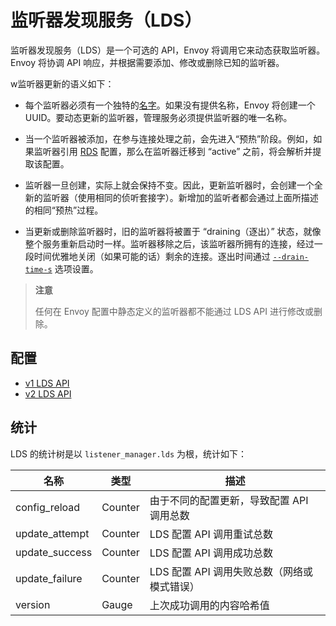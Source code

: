 # 监听器发现服务（LDS）

监听器发现服务（LDS）是一个可选的 API，Envoy 将调用它来动态获取监听器。Envoy 将协调 API 响应，并根据需要添加、修改或删除已知的监听器。

w监听器更新的语义如下：

- 每个监听器必须有一个独特的[名字](https://www.envoyproxy.io/docs/envoy/latest/api-v1/listeners/listeners.md#config-listeners-name)。如果没有提供名称，Envoy 将创建一个 UUID。要动态更新的监听器，管理服务必须提供监听器的唯一名称。

- 当一个监听器被添加，在参与连接处理之前，会先进入“预热”阶段。例如，如果监听器引用 [RDS](../http_conn_man/rds.md#config-http-conn-man-rds) 配置，那么在监听器迁移到 “active” 之前，将会解析并提取该配置。

- 监听器一旦创建，实际上就会保持不变。因此，更新监听器时，会创建一个全新的监听器（使用相同的侦听套接字）。新增加的监听者都会通过上面所描述的相同“预热”过程。

- 当更新或删除监听器时，旧的监听器将被置于 “draining（逐出）” 状态，就像整个服务重新启动时一样。监听器移除之后，该监听器所拥有的连接，经过一段时间优雅地关闭（如果可能的话）剩余的连接。逐出时间通过 [`--drain-time-s`](../../operations/cli.md#cmdoption-drain-time-s) 选项设置。

> **注意**
>
> 任何在 Envoy 配置中静态定义的监听器都不能通过 LDS API 进行修改或删除。

## 配置

- [v1 LDS API](https://www.envoyproxy.io/docs/envoy/latest/api-v1/listeners/lds.html#config-listeners-lds-v1)
- [v2 LDS API](../overview/v2_overview.md#v2-grpc-streaming-endpoints)

## 统计

LDS 的统计树是以 `listener_manager.lds` 为根，统计如下：

|	名称	|	类型	|	描述	|
| ---- | ---- | ---- |
|	config_reload	|	Counter	|	由于不同的配置更新，导致配置 API 调用总数	|
|	update_attempt	|	Counter	|	LDS 配置 API 调用重试总数	|
|	update_success	|	Counter	|	LDS 配置 API 调用成功总数	|
|	update_failure	|	Counter	|	LDS 配置 API 调用失败总数（网络或模式错误）	|
|	version	|	Gauge	|	上次成功调用的内容哈希值	|
